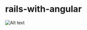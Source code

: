 # rails-with-angular
![Alt text](https://travis-ci.org/frsnic/rails-with-angular.svg "Optional Title")
